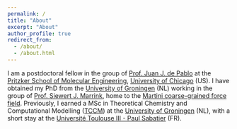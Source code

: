 ```yaml
---
permalink: /
title: "About"
excerpt: "About"
author_profile: true
redirect_from: 
  - /about/
  - /about.html
---
```


I am a postdoctoral fellow in the group of [Prof. Juan J. de Pablo](https://pme.uchicago.edu/group/de-pablo-group) 
at the [Pritzker School of Molecular Engineering](https://pme.uchicago.edu/), 
[University of Chicago](https://www.uchicago.edu/) (US). 
I have obtained my PhD from the [University of Groningen](https://www.rug.nl/) (NL) working in the group 
of [Prof. Siewert J. Marrink](https://www.rug.nl/research/molecular-dynamics),
home to the [Martini coarse-grained force field](http://cgmartini.nl/). 
Previously, I earned a MSc in Theoretical Chemistry and Computational Modelling 
([TCCM](https://www.emtccm.org/)) at the [University of Groningen](https://www.rug.nl/) (NL),
with a short stay at the [Université Toulouse III - Paul Sabatier](https://www.univ-tlse3.fr/) (FR). 

